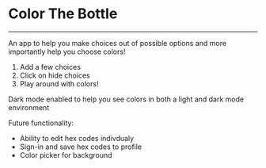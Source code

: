 # Color The Bottle
---------

An app to help you make choices out of possible options and more importantly help you choose colors!

1. Add a few choices 
2. Click on hide choices
3. Play around with colors!

Dark mode enabled to help you see colors in both a light and dark mode environment


Future functionality:

* Ability to edit hex codes indivdualy
* Sign-in and save hex codes to profile
* Color picker for background